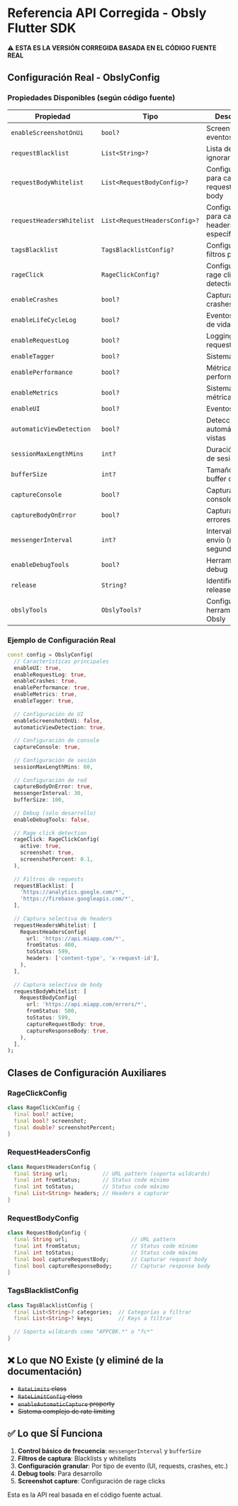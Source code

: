 # Referencia API Corregida - Obsly Flutter SDK

⚠️ **ESTA ES LA VERSIÓN CORREGIDA BASADA EN EL CÓDIGO FUENTE REAL**

## Configuración Real - ObslyConfig

### Propiedades Disponibles (según código fuente)

| Propiedad | Tipo | Descripción |
|-----------|------|-------------|
| `enableScreenshotOnUi` | `bool?` | Screenshots en eventos UI |
| `requestBlacklist` | `List<String>?` | Lista de URLs a ignorar |
| `requestBodyWhitelist` | `List<RequestBodyConfig>?` | Configuración para capturar request/response body |
| `requestHeadersWhitelist` | `List<RequestHeadersConfig>?` | Configuración para capturar headers específicos |
| `tagsBlacklist` | `TagsBlacklistConfig?` | Configuración de filtros para tags |
| `rageClick` | `RageClickConfig?` | Configuración de rage click detection |
| `enableCrashes` | `bool?` | Captura de crashes |
| `enableLifeCycleLog` | `bool?` | Eventos de ciclo de vida |
| `enableRequestLog` | `bool?` | Logging de requests HTTP |
| `enableTagger` | `bool?` | Sistema de tags |
| `enablePerformance` | `bool?` | Métricas de performance |
| `enableMetrics` | `bool?` | Sistema de métricas |
| `enableUI` | `bool?` | Eventos de UI |
| `automaticViewDetection` | `bool?` | Detección automática de vistas |
| `sessionMaxLengthMins` | `int?` | Duración máxima de sesión |
| `bufferSize` | `int?` | Tamaño del buffer de eventos |
| `captureConsole` | `bool?` | Captura de console logs |
| `captureBodyOnError` | `bool?` | Capturar body en errores HTTP |
| `messengerInterval` | `int?` | Intervalo de envío (mín: 10 segundos) |
| `enableDebugTools` | `bool?` | Herramientas debug |
| `release` | `String?` | Identificador de release |
| `obslyTools` | `ObslyTools?` | Configuración de herramientas Obsly |

### Ejemplo de Configuración Real

```dart
const config = ObslyConfig(
  // Características principales
  enableUI: true,
  enableRequestLog: true,
  enableCrashes: true,
  enablePerformance: true,
  enableMetrics: true,
  enableTagger: true,
  
  // Configuración de UI
  enableScreenshotOnUi: false,
  automaticViewDetection: true,
  
  // Configuración de console
  captureConsole: true,
  
  // Configuración de sesión
  sessionMaxLengthMins: 60,
  
  // Configuración de red
  captureBodyOnError: true,
  messengerInterval: 30,
  bufferSize: 100,
  
  // Debug (solo desarrollo)
  enableDebugTools: false,
  
  // Rage click detection
  rageClick: RageClickConfig(
    active: true,
    screenshot: true,
    screenshotPercent: 0.1,
  ),
  
  // Filtros de requests
  requestBlacklist: [
    'https://analytics.google.com/*',
    'https://firebase.googleapis.com/*',
  ],
  
  // Captura selectiva de headers
  requestHeadersWhitelist: [
    RequestHeadersConfig(
      url: 'https://api.miapp.com/*',
      fromStatus: 400,
      toStatus: 599,
      headers: ['content-type', 'x-request-id'],
    ),
  ],
  
  // Captura selectiva de body
  requestBodyWhitelist: [
    RequestBodyConfig(
      url: 'https://api.miapp.com/errors/*',
      fromStatus: 500,
      toStatus: 599,
      captureRequestBody: true,
      captureResponseBody: true,
    ),
  ],
);
```

## Clases de Configuración Auxiliares

### RageClickConfig
```dart
class RageClickConfig {
  final bool? active;
  final bool? screenshot;
  final double? screenshotPercent;
}
```

### RequestHeadersConfig
```dart
class RequestHeadersConfig {
  final String url;           // URL pattern (soporta wildcards)
  final int fromStatus;       // Status code mínimo
  final int toStatus;         // Status code máximo  
  final List<String> headers; // Headers a capturar
}
```

### RequestBodyConfig
```dart
class RequestBodyConfig {
  final String url;                    // URL pattern
  final int fromStatus;                // Status code mínimo
  final int toStatus;                  // Status code máximo
  final bool captureRequestBody;       // Capturar request body
  final bool captureResponseBody;      // Capturar response body
}
```

### TagsBlacklistConfig
```dart
class TagsBlacklistConfig {
  final List<String>? categories;  // Categorías a filtrar
  final List<String>? keys;        // Keys a filtrar
  
  // Soporta wildcards como "APPCBK.*" o "fc*"
}
```

## ❌ Lo que NO Existe (y eliminé de la documentación)

- ~~`RateLimits` class~~ 
- ~~`RateLimitConfig` class~~
- ~~`enableAutomaticCapture` property~~
- ~~Sistema complejo de rate limiting~~

## ✅ Lo que SÍ Funciona

1. **Control básico de frecuencia**: `messengerInterval` y `bufferSize`
2. **Filtros de captura**: Blacklists y whitelists
3. **Configuración granular**: Por tipo de evento (UI, requests, crashes, etc.)
4. **Debug tools**: Para desarrollo
5. **Screenshot capture**: Configuración de rage clicks

Esta es la API real basada en el código fuente actual.
